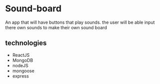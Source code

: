 # Sound-board
An app that will have buttons that play sounds. the user will be able input there own sounds to make their own sound board

## technologies
* ReactJS
* MongoDB
* nodeJS
* mongoose
* express

